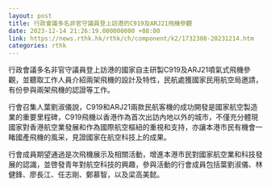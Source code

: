 ```yaml
---
layout: post
title: 行政會議多名非官守議員登上訪港的C919及ARJ21飛機參觀
date: 2023-12-14 21:26:19.000000000 +08:00
link: https://news.rthk.hk/rthk/ch/component/k2/1732308-20231214.htm
categories: rthk
---
```


行政會議多名非官守議員登上訪港的國家自主研製C919及ARJ21噴氣式飛機參觀，並聽取工作人員介紹兩架飛機的設計及特性，民航處獲國家民用航空局邀請，有份參與兩架飛機的認證等工作。

行會召集人葉劉淑儀說，C919和ARJ21兩款民航客機的成功開發是國家航空製造業的重要里程碑，C919飛機以香港作為首次出訪內地以外的城巿，不僅充分體現國家對香港航空業發展和作為國際航空樞紐的重視和支持，亦讓本港巿民有機會一睹國產飛機的風采，見證國家在航空科技上的成果。

行會成員期望通過是次飛機展示及相關活動，增進本港巿民對國家航空業和科技發展的認識，並啓發青年對航空科技的興趣，參與活動的行會成員包括葉劉淑儀、林健鋒、廖長江、任志剛、鄭慕智，以及梁高美懿。

